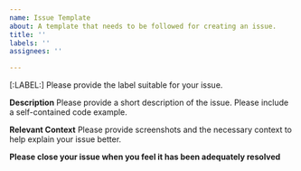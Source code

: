 ```yaml
---
name: Issue Template
about: A template that needs to be followed for creating an issue.
title: ''
labels: ''
assignees: ''

---
```


[:LABEL:]
Please provide the label suitable for your issue.

**Description**
Please provide a short description of the issue. Please include a self-contained code example.

**Relevant Context**
Please provide screenshots and the necessary context to help explain your issue better.

**Please close your issue when you feel it has been adequately resolved**
